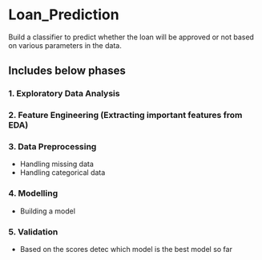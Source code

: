# Loan_Prediction
Build a classifier to predict whether the loan will be approved or not based on various parameters in the data.

## Includes below phases 

### 1. Exploratory Data Analysis 
### 2. Feature Engineering (Extracting important features from EDA)
### 3. Data Preprocessing
- Handling missing data
- Handling categorical data
### 4. Modelling
- Building a model
### 5. Validation
- Based on the scores detec which model is the best model so far
